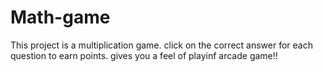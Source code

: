 # Math-game
This project is a multiplication game. 
click on the correct answer for each question to earn points.
gives you a feel of playinf arcade game!!
